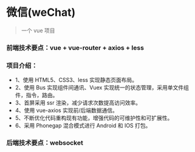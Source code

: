 # 微信(weChat)

> 一个 vue 项目

### 前端技术要点：vue + vue-router + axios + less

### 项目介绍：

* 1、使用 HTML5、CSS3、less 实现静态页面布局。
* 2、使用 Bus 实现组件间通讯、Vuex 实现统一的状态管理，采用单文件组件，指令，路由。
* 3、首屏采用 ssr 渲染，减少请求次数提高访问效率。
* 4、使用 vue-axios 实现前/后端数据通信。
* 5、不断优化代码重构现有功能，增强代码的可维护性和可扩展性。
* 6、采用 Phonegap 混合模式进行 Android 和 IOS 打包。

### 后端技术要点：websocket
